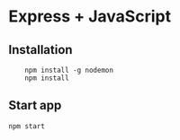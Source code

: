 # Express + JavaScript

## Installation

```
    npm install -g nodemon
    npm install
```

## Start app

```npm start```